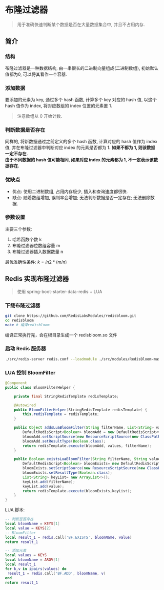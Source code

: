 # 布隆过滤器
> 用于准确快速判断某个数据是否在大量数据集合中, 并且不占用内存.

## 简介
### 结构
布隆过滤器是一种数据结构, 由一串很长的二进制向量组成(二进制数组), 初始默认值都为0, 可以将其看作一个容器.  

### 添加数据
要添加的元素为 key, 通过多个 hash 函数, 计算多个 key 对应的 hash 值, 以这个 hash 值作为 index, 将对应数组的 index 位置的元素置 1.  

> 注意数组从 0 开始计数.  

### 判断数据是否存在
同样的, 将新数据通过之前定义的多个 hash 函数, 计算对应的 hash 值作为 index 值, 并在布隆过滤器中判断对应 index 的元素是否都为 1. **如果不都为 1, 则该数据一定不存在.**  
**由于不同数据的 hash 值可能相同, 如果对应 index 的元素都为 1, 不一定表示该数据存在.**  

### 优缺点
- 优点: 使用二进制数组, 占用内存极少, 插入和查询速度都很快.
- 缺点: 随着数组增加, 误判率会增加; 无法判断数据是否一定存在; 无法删除数据.

### 参数设置
主要三个参数:
1. 哈希函数个数 k
2. 布隆过滤器位数组容量 m
3. 布隆过滤器插入数据数量 n

最优准确性条件: $k = ln2 * (m / n)$

## Redis 实现布隆过滤器
> 使用 spring-boot-starter-data-redis + LUA

### 下载布隆过滤器  
```bash
git clone https://github.com/RedisLabsModules/redisbloom.git
cd redisbloom
make # 编译redisbloom
```
编译正常执行完，会在根目录生成一个 redisbloom.so 文件  

### 启动 Redis 服务器  
```bash
./src/redis-server redis.conf --loadmodule ./src/modules/RedisBloom-master/redisbloom.so
```

### LUA 控制 BloomFilter
```java
@Component
public class BloomFilterHelper {

    private final StringRedisTemplate redisTemplate;

    @Autowired
    public BloomFilterHelper(StringRedisTemplate redisTemplate) {
        this.redisTemplate = redisTemplate;
    }

    public Object addsLuaBloomFilter(String filterName, List<String> values) {
        DefaultRedisScript<Boolean> bloomAdd = new DefaultRedisScript<>();
        bloomAdd.setScriptSource(new ResourceScriptSource(new ClassPathResource("bloom-filter-insert.lua")));
        bloomAdd.setResultType(Boolean.class);
        return redisTemplate.execute(bloomAdd, values, filterName);
    }

    public Boolean existsLuaBloomFilter(String filterName, String value) {
        DefaultRedisScript<Boolean> bloomExists= new DefaultRedisScript<>();
        bloomExists.setScriptSource(new ResourceScriptSource(new ClassPathResource("bloom-filter-exist.lua")));
        bloomExists.setResultType(Boolean.class);
        List<String> keyList= new ArrayList<>();
        keyList.add(filterName);
        keyList.add(value);
        return redisTemplate.execute(bloomExists,keyList);
    }
}
```
LUA 脚本:
```lua
-- 判断是否存在
local bloomName = KEYS[1]
local value = KEYS[2]
-- BloomFilter
local result_1 = redis.call('BF.EXISTS', bloomName, value)
return result_1
```
```lua
-- 添加元素
local values = KEYS
local bloomName = ARGV[1]
local result_1
for k,v in ipairs(values) do
 result_1 = redis.call('BF.ADD', bloomName, v)
end
return result_1
```